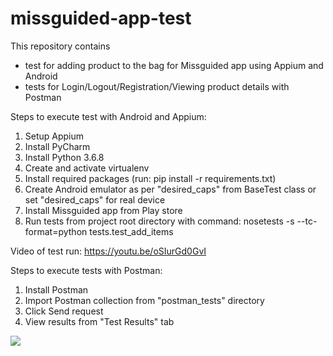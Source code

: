 # missguided-app-test

This repository contains
 - test for adding product to the bag for Missguided app using Appium and Android
 - tests for Login/Logout/Registration/Viewing product details with Postman

Steps to execute test with Android and Appium:
1. Setup Appium
2. Install PyCharm
3. Install Python 3.6.8
4. Create and activate virtualenv 
5. Install required packages (run: pip install -r requirements.txt)
6. Create Android emulator as per "desired_caps" from BaseTest class or set "desired_caps" for real device
7. Install Missguided app from Play store
7. Run tests from project root directory with command: nosetests -s --tc-format=python tests.test_add_items

Video of test run: https://youtu.be/oSIurGd0GvI

Steps to execute tests with Postman:
1. Install Postman
2. Import Postman collection from "postman_tests" directory
3. Click Send request
4. View results from "Test Results" tab

![](https://media.giphy.com/media/VDMF41fANZEeYztoCj/giphy.gif)
